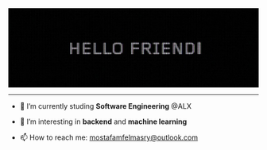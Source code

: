 <img align="center" src="header-img.jpg" alt="header"/>

<hr/>

- 🔭 I’m currently studing **Software Engineering** @ALX

- 🌱 I’m interesting in **backend** and **machine learning**

- 📫 How to reach me: mostafamfelmasry@outlook.com
